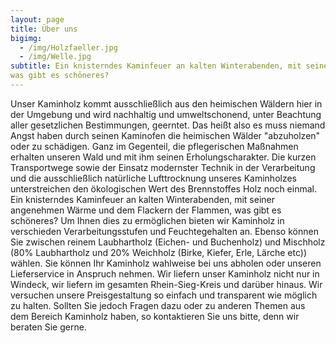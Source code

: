 ```yaml
---
layout: page
title: Über uns
bigimg:
  - /img/Holzfaeller.jpg
  - /img/Welle.jpg
subtitle: Ein knisterndes Kaminfeuer an kalten Winterabenden, mit seiner angenehmen Wärme und dem Flackern der Flammen, 
was gibt es schöneres?
---
```



Unser Kaminholz kommt ausschließlich aus den heimischen Wäldern hier in der Umgebung und wird 
nachhaltig und umweltschonend, unter Beachtung aller gesetzlichen Bestimmungen, geerntet. 
Das heißt also es muss niemand Angst haben durch seinen Kaminofen die heimischen 
Wälder "abzuholzen" oder zu schädigen. Ganz im Gegenteil, die pflegerischen Maßnahmen erhalten 
unseren Wald und mit ihm seinen Erholungscharakter.  Die kurzen Transportwege sowie 
der Einsatz modernster Technik in der Verarbeitung und die ausschließlich natürliche 
Lufttrocknung unseres Kaminholzes unterstreichen den ökologischen Wert des Brennstoffes 
Holz noch einmal. Ein knisterndes Kaminfeuer an kalten Winterabenden, mit seiner angenehmen 
Wärme und dem Flackern der Flammen, was gibt es schöneres?  Um Ihnen dies zu ermöglichen 
bieten wir Kaminholz in verschieden Verarbeitungsstufen und Feuchtegehalten an. 
Ebenso können Sie zwischen reinem Laubhartholz (Eichen- und Buchenholz) 
und Mischholz (80% Laubhartholz und 20% Weichholz (Birke, Kiefer, Erle, Lärche etc)) wählen. 
Sie können Ihr Kaminholz wahlweise bei uns abholen oder unseren Lieferservice in Anspruch nehmen.
Wir liefern unser Kaminholz nicht nur in Windeck, wir liefern im gesamten 
Rhein-Sieg-Kreis und darüber hinaus.  Wir versuchen unsere Preisgestaltung 
so einfach und transparent wie möglich zu halten. Sollten Sie jedoch Fragen dazu 
oder zu anderen Themen aus dem Bereich Kaminholz haben, so kontaktieren Sie uns bitte, 
denn wir beraten Sie gerne.
